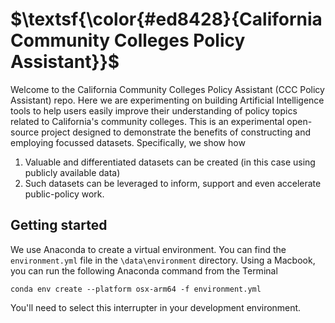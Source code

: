 # $\textsf{\color{#ed8428}{California Community Colleges Policy Assistant}}$ 

Welcome to the California Community Colleges Policy Assistant (CCC Policy Assistant) repo. Here we are experimenting on building Artificial Intelligence tools to help users easily improve their understanding of policy topics related to California's community colleges. This is an experimental open-source project designed to demonstrate the benefits of constructing and employing focussed datasets. Specifically, we show how
1. Valuable and differentiated datasets can be created (in this case using publicly available data)
2. Such datasets can be leveraged to inform, support and even accelerate public-policy work.


## Getting started

We use Anaconda to create a virtual environment. You can find the `environment.yml` file in the `\data\environment` directory. Using a Macbook, you can run the following Anaconda command from the Terminal

```
conda env create --platform osx-arm64 -f environment.yml
```
You'll need to select this interrupter in your development environment.

